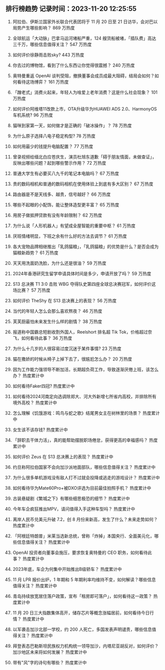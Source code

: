 
## 排行榜趋势 记录时间：2023-11-20 12:25:55
  
  1. 阿拉伯、伊斯兰国家外长联合代表团将于 11 月 20 日至 21 日访华，会对巴以局势产生哪些影响？ 869 万热度
    
  2. 全球航运「大动脉」巴拿马运河堵船严重，124 艘货船被堵，「插队费」高达三千万，哪些信息值得关注？ 547 万热度
    
  3. 如何评价徐静雨击败sky? 443 万热度
    
  4. 你去过的博物馆，看到了什么东西让你觉得很震撼？ 240 万热度
    
  5. 奥特曼重返 OpenAI 谈判受阻，撤换董事会成员成最大阻碍，结局会如何？如何看待这场博弈？ 161 万热度
    
  6. 「蹭老式」消费火起来，年轻人为啥爱上老年消费？这是什么社会现象？ 101 万热度
    
  7. 如何评价阿维塔11改款上市，OTA升级华为HUAWEI ADS 2.0、HarmonyOS车机系统? 96 万热度
    
  8. 猫咪到家第一天，如何做才是正确的「破冰操作」？ 78 万热度
    
  9. 为什么原子选择八电子稳定构型? 78 万热度
    
  10. 如何用最少的钱提升电脑配置？ 77 万热度
    
  11. 曾录视频给缅北白应苍庆生，演员杜旭东道歉「碍于朋友情面，未做查证」，反映出哪些问题？起到哪些警示作用？ 72 万热度
    
  12. 普通大学生有必要买八九千的笔记本电脑吗？ 67 万热度
    
  13. 贵的数码相机和普通的数码相机在使用体验上到底有多大区别？ 67 万热度
    
  14. 路由器是不是天线多、越贵，信号越好？ 66 万热度
    
  15. 哪些不起眼的小配饰，能让整体造型更丰富？ 65 万热度
    
  16. 用房子做抵押贷款有没有年龄限制？ 62 万热度
    
  17. 为什么说「人形机器人」有望成全屋智能的重要中枢？ 61 万热度
    
  18. 厌班情绪明显，下班之余有什么好的方法去调节？ 61 万热度
    
  19. 各大宠物品牌相继推出「乳鸽猫粮」，「乳鸽猫粮」的优势是什么？是否会成为猫粮新趋势？ 61 万热度
    
  20. 天天用洗面奶洗脸，为什么还是很油？ 59 万热度
    
  21. 2024年香港研究生留学申请具体时间是多少，申请开放了吗？ 59 万热度
    
  22. S13 总决赛 T1 3:0 击败 WBG 夺得队史第四座全球总决赛冠军，如何评价这场比赛？ 57 万热度
    
  23. 如何评价 TheShy 在 S13 总决赛上的表现？ 56 万热度
    
  24. 当代的年轻人怎么会那么喜欢熬夜？ 46 万热度
    
  25. 芙芙厨最怕未来发生什么样的剧情？ 38 万热度
    
  26. 报道称中国霸总短剧收割外国人，Reelshort 排名超 Tik Tok，价格超过奈飞，如何看待此事？ 36 万热度
    
  27. 为什么十几岁的人很容易过度沉迷于某件事情? 23 万热度
    
  28. 猫在撒娇的时候从椅子上掉下去了，很尴尬怎么办？ 20 万热度
    
  29. 因为工作能力强领导不断加活，长期超负荷工作，导致逐渐厌倦上班，该怎么办？ 热度累计中
    
  30. 如何看待Faker四冠? 热度累计中
    
  31. 如何看待2024河南定向选调除郑大、河大外新增七所省内高校，并排除所有境外高校？ 热度累计中
    
  32. 怎么理解《饥饿游戏：鸣鸟与蛇之歌》结尾男女主在树林里的场景？ 热度累计中
    
  33. 女生该不该存钱? 热度累计中
    
  34. 「辞职去干体力活」，真的能帮助摆脱职场倦怠，获得更高的幸福感吗？ 热度累计中
    
  35. 如何评价 Zeus 在 S13 总决赛上的表现？ 热度累计中
    
  36. 约旦称阿拉伯国家不会向加沙派地面部队，哪些信息值得关注？ 热度累计中
    
  37. 为什么很多单机游戏没有敌人打不过就会投降或逃走的游戏设计？ 热度累计中
    
  38. 如何看待华为Mate60Pro+被DXO评选为目前最佳拍照手机？ 热度累计中
    
  39. 古装悬疑剧《繁城之下》有哪些细思极恐的细节？ 热度累计中
    
  40. 今年车企疯狂推出MPV，请问值得入手这种车型吗？ 热度累计中
    
  41. 离岸人民币兑美元升破 7.2，创 8 月份来新高，发生了什么？未来走势如何？ 热度累计中
    
  42. 「阿根廷特朗普」米莱当选新总统，曾称「炸掉」本国央行、全面美元化，哪些信息值得关注？ 热度累计中
    
  43. OpenAI 投资者向董事会施压，要求恢复奥特曼的 CEO 职务，如何看待此事？ 热度累计中
    
  44. 2023年底，车企为何集中开始推出B级轿车？ 热度累计中
    
  45. 11 月 LPR 报价出炉，1 年期和 5 年期利率均维持不变，如何解读？哪些信息值得关注？ 热度累计中
    
  46. 青岛持续放宽居住落户政策，宣布「租房即可落户」，如何看待这一政策？ 热度累计中
    
  47. 11 月 20 日三大指数集体高开，储存芯片等概念涨幅居前，如何看待今日行情？ 热度累计中
    
  48. 以军袭击加沙北部一学校，约 200 人死亡，多国发表声明谴责，哪些信息值得关注？ 热度累计中
    
  49. 拜登表态巴勒斯坦民族权力机构统一领导加沙，内塔尼亚胡反对，如何评价？加沙地区未来将如何发展？ 热度累计中
    
  50. 带有"风"字的诗句有哪些？ 热度累计中
    